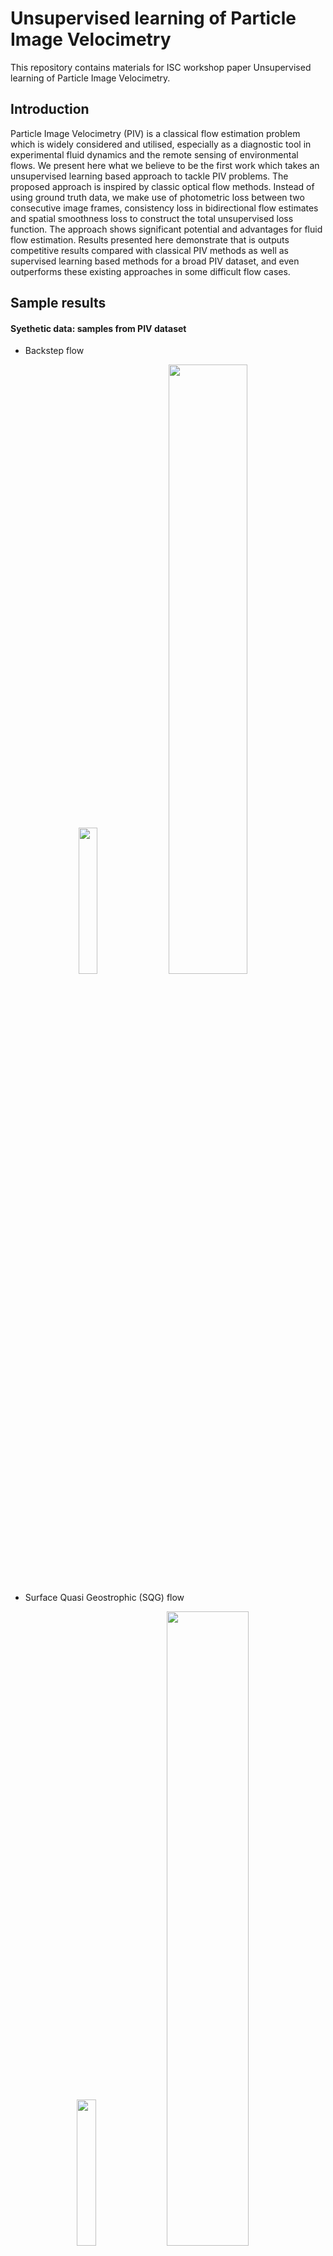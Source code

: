 # Unsupervised learning of Particle Image Velocimetry
This repository contains materials for ISC workshop paper Unsupervised learning of Particle Image Velocimetry.

## Introduction
Particle Image Velocimetry (PIV) is a classical flow estimation problem which is widely considered and utilised, especially as a diagnostic tool in experimental fluid dynamics and the remote sensing of environmental flows. We present here what we believe to be the first work which takes an unsupervised learning based approach to tackle PIV problems. The proposed approach is inspired by classic optical flow methods. Instead of using ground truth data, we make use of photometric loss between two consecutive image frames, consistency loss in bidirectional flow estimates and spatial smoothness loss to construct the total unsupervised loss function. The approach shows significant potential and advantages for fluid flow estimation. Results presented here demonstrate that is outputs competitive results compared with classical PIV methods as well as supervised learning based methods for a broad PIV dataset, and even outperforms these existing approaches in some difficult flow cases.

## Sample results
#### Syethetic data: samples from PIV dataset

- Backstep flow

<p align="center">
  <img src="https://github.com/erizmr/UnLiteFlowNet-PIV/blob/master/images/results/backstep_Re1000_00386.gif" width="24.5%" height="24.5%" />
  <img src="https://github.com/erizmr/UnLiteFlowNet-PIV/blob/master/images/results/backstep_385_un.png" width="50%" height="50%"/><br>
</p>

- Surface Quasi Geostrophic (SQG) flow

<p align="center">
  <img src="https://github.com/erizmr/UnLiteFlowNet-PIV/blob/master/images/results/SQG_01386.gif" width="24.5%" height="24.5%" />
  <img src="https://github.com/erizmr/UnLiteFlowNet-PIV/blob/master/images/results/SQG_1385_un.png" width="51%" height="51%"/><br>
</p>


#### Real experimental data: particle Images from [PIV challenge](http://www.pivchallenge.org/)

- Jet Flow

<p align="center">
  <img src="https://github.com/erizmr/UnLiteFlowNet-PIV/blob/master/images/results/jet_flow4_s2_arrow.gif" width="85%" height="85%" /><br>
  <em>From left to right: Particle images, UnLiteFlowNet-PIV(trained by full integrated loss) output, PIV-LiteNetFlow output</em>
</p>

## Unsupervised Loss

<p align="center">
  <img src="https://github.com/erizmr/UnLiteFlowNet-PIV/blob/master/images/network.png" width="80%" height="80%"><br>
</p>

## Dataset
The dataset used in this work is obtained from the work below:

- [PIV dataset](https://doi.org/10.1007/s00348-019-2717-2) (9GB)
```
Shengze Cai, Shichao Zhou, Chao Xu, Qi Gao. 
Dense motion estimation of particle images via a convolutional neural network, Exp Fluids, 2019
```
- [JHTDB](http://turbulence.pha.jhu.edu)
```
Y. Li, E. Perlman, M. Wan, Y. Yang, R. Burns, C. Meneveau, R. Burns, S. Chen, A. Szalay & G. Eyink. 
A public turbulence database cluster and applications to study Lagrangian evolution of velocity increments in turbulence. Journal of Turbulence 9, No. 31, 2008.
```

## Prerequisite

- cuda (v10.1)

- pytorch (v1.5.0)

- sklearn (v0.22.2)

- livelossplot

  ```pip install livelossplot```

- flowiz

  Library to visualize .flo files
  
  ```pip install flowiz -U```
  
- GPUtil

  ```pip install GPUtil```

## Train

Underconstruction

## Test

Underconstruction

## Citation


